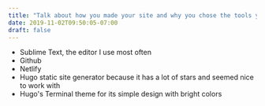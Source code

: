 ```yaml
---
title: "Talk about how you made your site and why you chose the tools you did."
date: 2019-11-02T09:50:05-07:00
draft: false
---
```


- Sublime Text, the editor I use most often
- Github
- Netlify
- Hugo static site generator because it has a lot of stars and seemed nice to work with
- Hugo's Terminal theme for its simple design with bright colors
